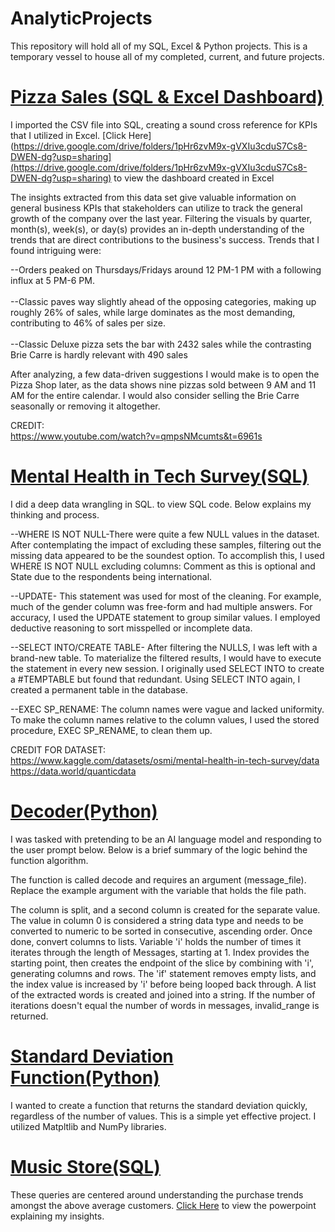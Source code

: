 # AnalyticProjects
This repository will hold all of my SQL, Excel &amp; Python projects. This is a temporary vessel to house all of my completed, current, and future projects.

# [Pizza Sales (SQL & Excel Dashboard)](https://github.com/AntujuanetteAnalytics/AnalyticProjects/commit/482e69d146c1a1098964aa293af66acd63f0bfff) 
I imported the CSV file into SQL, creating a sound cross reference for KPIs that I utilized in Excel. [Click Here](https://drive.google.com/drive/folders/1pHr6zvM9x-gVXIu3cduS7Cs8-DWEN-dg?usp=sharing](https://drive.google.com/drive/folders/1pHr6zvM9x-gVXIu3cduS7Cs8-DWEN-dg?usp=sharing) to view the dashboard created in Excel

The insights extracted from this data set give valuable information on general business KPIs that stakeholders can utilize to track the general growth of the company over the last year. Filtering the visuals by quarter, month(s), week(s), or day(s) provides an in-depth understanding of the trends that are direct contributions to the business's success. Trends that I found intriguing were:

--Orders peaked on Thursdays/Fridays around 12 PM-1 PM with a following influx at 5 PM-6 PM.<br />  
--Classic paves way slightly ahead of the opposing categories, making up roughly 26% of sales, while large dominates as the most demanding, contributing to 46% of sales per size.<br />  
--Classic Deluxe pizza sets the bar with 2432 sales while the contrasting Brie Carre is hardly relevant with 490 sales <br />  

After analyzing, a few data-driven suggestions I would make is to open the Pizza Shop later, as the data shows nine pizzas sold between 9 AM and 11 AM for the entire calendar. I would also consider selling the Brie Carre seasonally or removing it altogether.<br /> 

CREDIT:<br /> 
https://www.youtube.com/watch?v=qmpsNMcumts&t=6961s

# [Mental Health in Tech Survey(SQL)](https://github.com/AntujuanetteAnalytics/AnalyticProjects/blob/main/Mental_Health_Tech_Survey.sql)

I did a deep data wrangling in SQL. to view SQL code. Below explains my thinking and process.<br />  

--WHERE IS NOT NULL-There were quite a few NULL values in the dataset. After contemplating the impact of excluding these samples, filtering out the missing data appeared to be the soundest option. To accomplish this, I used WHERE IS NOT NULL excluding columns: Comment as this is optional and State due to the respondents being international.<br />  

--UPDATE- This statement was used for most of the cleaning. For example, much of the gender column was free-form and had multiple answers. For accuracy, I used the UPDATE statement to group similar values. I employed deductive reasoning to sort misspelled or incomplete data.<br />  

--SELECT INTO/CREATE TABLE- After filtering the NULLS, I was left with a brand-new table. To materialize the filtered results, I would have to execute the statement in every new session. I originally used SELECT INTO to create a #TEMPTABLE but found that redundant. Using SELECT INTO again, I created a permanent table in the database.<br />  

--EXEC SP_RENAME: The column names were vague and lacked uniformity. To make the column names relative to the column values, I used the stored procedure, EXEC SP_RENAME, to clean them up.<br />  

CREDIT FOR DATASET:<br /> 
https://www.kaggle.com/datasets/osmi/mental-health-in-tech-survey/data<br /> 
https://data.world/quanticdata

# [Decoder(Python)](https://github.com/AntujuanetteAnalytics/AnalyticProjects/blob/main/def%20decode.pyhttps://github.com/AntujuanetteAnalytics/AnalyticProjects/blob/main/Def%20decode%20message)
I was tasked with pretending to be an AI language model and responding to the user prompt below. Below is a brief summary of the logic behind the function algorithm.

The function is called decode and requires an argument (message_file). Replace the example argument with the variable that holds the file path. 

The column is split, and a second column is created for the separate value. The value in column 0 is considered a string data type and needs to be converted to numeric to be sorted in consecutive, ascending order. Once done, convert columns to lists.  Variable 'i' holds the number of times it iterates through the length of Messages, starting at 1. Index provides the starting point, then creates the endpoint of the slice by combining with 'i', generating columns and rows. The 'if' statement removes empty lists, and the index value is increased by 'i' before being looped back through. A list of the extracted words is created and joined into a string. If the number of iterations doesn't equal the number of words in messages, invalid_range is returned.

# [Standard Deviation Function(Python)](https://github.com/AntujuanetteAnalytics/AnalyticProjects/blob/main/Standard_Deviation_Function.py)
I wanted to create a function that returns the standard deviation quickly, regardless of the number of values. This is a simple yet effective project. I utilized Matpltlib and NumPy libraries. 

# [Music Store(SQL)](https://github.com/AntujuanetteAnalytics/AnalyticProjects/blob/main/Music_Store.sql)
These queries are centered around understanding the purchase trends amongst the above average customers. [Click Here](https://drive.google.com/drive/folders/1HEFMucVaT5ol5SuUZ2wTafwFztsWYa_-?usp=sharing) to view the powerpoint explaining my insights.
